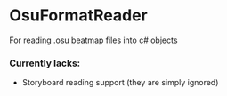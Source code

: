 ﻿# OsuFormatReader

For reading .osu beatmap files into c# objects

### Currently lacks:
- Storyboard reading support (they are simply ignored)
